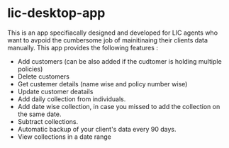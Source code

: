 # lic-desktop-app

This is an app specifiacally designed and developed for LIC agents who want to avpoid the cumbersome job of mainitinaing their clients data manually.
This app provides the following features :
- Add customers (can be also added if the cudtomer is holding multiple policies)
- Delete customers
- Get custemer details (name wise and policy number wise)
- Update customer deatails
- Add daily collection from individuals.
- Add date wise collection, in case you missed to add the collection on the same date.
- Subtract collections.
- Automatic backup of your client's data every 90 days.
- View collections in a date range
